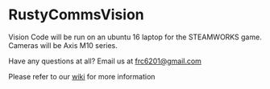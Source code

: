 # RustyCommsVision
Vision Code will be run on an ubuntu 16 laptop for the STEAMWORKS game. Cameras will be Axis M10 series. 


Have any questions at all? Email us at frc6201@gmail.com

Please refer to our [wiki](https://www.github.com/SHSSRobotics/wiki/wiki/Software) for more information
